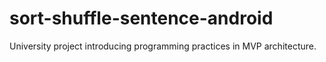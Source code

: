 # sort-shuffle-sentence-android

University project introducing programming practices in MVP architecture.

